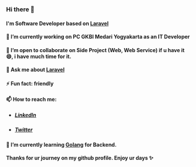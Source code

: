 ### Hi there 👋

<!--
**WahidinAji/WahidinAji** is a ✨ _special_ ✨ repository because its `README.md` (this file) appears on your GitHub profile.

Here are some ideas to get you started:

- 🔭 I’m currently working on ...
- 🌱 I’m currently learning ...
- 👯 I’m looking to collaborate on ...
- 🤔 I’m looking for help with ...
- 💬 Ask me about ...
- 📫 How to reach me: ...
- 😄 Pronouns: ...
- ⚡ Fun fact: ...
-->

#### I'm Software Developer based on <a href="https://laravel.com/docs"> Laravel </a>
#### 🔭 I’m currently working on PC GKBI Medari Yogyakarta as an IT Developer
#### 👯 I’m open to collaborate on Side Project (Web, Web Service) if u have it 😄, i have much time for it.
#### 💬 Ask me about <a href="https://laravel.com/docs"> Laravel </a>
#### ⚡ Fun fact: friendly
#### 📫 How to reach me: 
   * ##### <a href="https://www.linkedin.com/in/wahidin-aji/"> LinkedIn </a>
   * ##### <a href="https://twitter.com/a17wahidin"> Twitter </a>
#### 🌱 I’m currently learning <a href="https://golang.org/">Golang</a> for Backend.
#### Thanks for ur journey on my github profile. Enjoy ur days ✨
